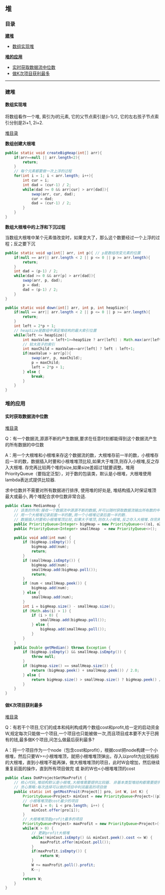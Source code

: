 ## 堆

### 目录

**[建堆](#建堆)**

* [数组实现堆](#数组实现堆)

**[堆的应用](#堆的应用)**

* [实时获取数据流中位数](#实时获取数据流中位数)
* [做K次项目获利最多](#做K次项目获利最多)



----



### 建堆

#### 数组实现堆

将数组看作一个堆, 索引为i的元素, 它的父节点索引是(i-1)/2, 它的左右孩子节点索引分别是2i+1, 2i+2.

[堆目录](#目录)

**数组创建大根堆**

```java
public static void createBigHeap(int[] arr){
    if(arr==null || arr.length<2){
        return;
    }
    // 每个元素都要做一次上浮的过程
    for(int i = 1; i < arr.length; i++){ 
        int cur = i;
        int dad = (cur-1) / 2;
        while(dad >= 0 && arr[cur] > arr[dad]){
            swap(arr, cur, dad);
            cur = dad;
            dad = (cur-1) / 2;
        }
    }
}
```

**数组大根堆中的上浮和下沉过程**

当数组大根堆中某个元素值改变时，如果变大了，那么这个数要经过一个上浮的过程；反之要下沉

```java
public static void up(int[] arr, int p){ // p是数组改变元素的位置
    if(null == arr|| arr.length < 2 || p <= 0 || p >= arr.length){
        return;
    }   
    int dad = (p-1) / 2;
    while(dad >= 0 && arr[p] > arr[dad]){
        swap(arr, p, dad);
        p = dad;
        dad = (p-1) / 2;
    }
}

public static void down(int[] arr, int p, int heapSize){ 
    if(null == arr|| arr.length < 2 || p <= 0 || p >= arr.length){
        return;
    }   
    int left = 2*p + 1;
    // heapSize是数组中满足堆结构的最大索引位置
    while(left <= heapSize){
        int maxValue = left+1>=heapSize ? arr[left] : Math.max(arr[left], arr[left+1]);
        // 较大孩子的索引
        int maxChild = maxValue==arr[left] ? left : left+1; 
        if(maxValue > arr[p]){
            swap(arr, p, maxChild);
            p = maxChild;
            left = 2*p + 1;
        } else {
            break;
        }
    }
}
```



### 堆的应用

#### 实时获取数据流中位数

[堆目录](#目录)

Q：有一个数据流,源源不断的产生数据,要求在任意时刻都能得到这个数据流产生的所有数据的中位数

A：用一个大根堆和小根堆来存这个数据流的数，大根堆存前一半的数，小根堆存后一半的数，数据插入时要和小根堆堆顶比较,如果大于堆顶,则存入小根堆,反之存入大根堆. 存完再比较两个堆的size,如果size差超过1就要调整。堆用PriorityQueue（要指定泛型），对于数的包装类，默认是小根堆，大根堆使用lambda表达式提供比较器.

求中位数并不需要对所有数据进行排序, 使用堆的好处是, 堆结构插入时保证堆顶最大或最小, 两个堆配合求中位数非常合适.

```java
public class MedianHeap {
    // 该类的作用:接收一个数据流中源源不断的数据,并可以随时获取数据流输出所有数的中位数
    // 用一个大根堆记录前面一半的数,用一个小根堆记录后面一半的数.
    // 数据插入时要和小根堆堆顶比较,如果大于堆顶,则存入小根堆,反之存入大根堆.存完再比较两个堆的size,如果size差超过1就要调整
    public PriorityQueue<Integer> bigHeap = new PriorityQueue<>((o1, o2) -> o2 - o1); // 大根堆需要提供比较器
    public PriorityQueue<Integer> smallHeap  = new PriorityQueue<>();

    public void add(int num) {
        if (bigHeap.isEmpty()) {
            bigHeap.add(num);
            return;
        }
        if (smallHeap.isEmpty()) {
            bigHeap.add(num);
            smallHeap.add(bigHeap.poll());
            return;
        }
        if (num < smallHeap.peek()) {
            bigHeap.add(num);
        } else {
            smallHeap.add(num);
        }
        int i = bigHeap.size() - smallHeap.size();
        if (Math.abs(i) > 1) {
            if (i > 0) {
                smallHeap.add(bigHeap.poll());
            } else {
                bigHeap.add(smallHeap.poll());
            }
        }
    }
    public Double getMedian() throws Exception {
        if (bigHeap.isEmpty() && smallHeap.isEmpty()) {
            throw null;
        }
        if (bigHeap.size() == smallHeap.size()) {
            return (bigHeap.peek() + smallHeap.peek()) / 2.0;
        } else {
            return bigHeap.size() > smallHeap.size() ? bigHeap.peek() / 1.0 : smallHeap.peek() / 1.0;
        }
    }
}
```



#### 做K次项目获利最多

[堆目录](#目录)

Q：有若干个项目,它们的成本和纯利构成两个数组cost和profit,给一定的启动资金W,规定每次只能做一个项目,一个项目也只能被做一次,而且项目成本要不大于已拥有的钱,最多做K个项目,问怎么做最后获利最多?

A：将一个项目作为一个node（包含cost和profit），根据cost把node构建一个小根堆，然后只要W>=小根堆堆顶，就把小根堆堆顶弹出，存入以profit为比较指标的大根堆，直到小根堆不能再弹，做大根堆堆顶的项目，此时W会增加，然后继续重复前面的操作，直到所有项目做完 或 新的W也<小根堆堆顶的cost

```java
public class DoKProjectGetMaxProfit {
    // 核心代码,堆结构默认是小根堆,大根堆需要提供比较器. 非基本类型堆结构都需要提供比较器
    // 贪心策略:每次选择可以做的项目中利润最高的项目做
    public static int getMostProit(Project[] pro, int W, int K) {
        PriorityQueue<Project> minCost = new PriorityQueue<Project>((p1, p2) -> (int)(p1.cost - p2.cost));
        // 小根堆堆顶是cost最少的项目
        for(int i = 0; i < pro.length; i++) {
            minCost.offer(pro[i]);
        }
        // 大根堆堆顶是profit最多的项目
        PriorityQueue<Project> maxProfit = new PriorityQueue<Project>((p1, p2) -> (int)(p2.profit - p1.profit));
        while(K > 0) {
            // 更新profit大根堆
            while(!minCost.isEmpty() && minCost.peek().cost <= W) {
                maxProfit.offer(minCost.poll());
            }
            if(maxProfit.isEmpty()) {
                return W;
            }
            W += maxProfit.poll().profit;
            K--;
        }
        return W;
    }
}
```


